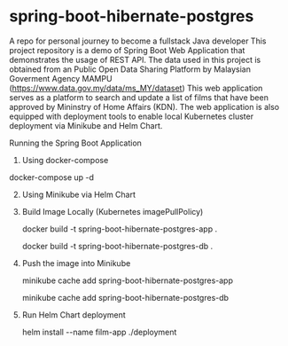 # spring-boot-hibernate-postgres
A repo for personal journey to become a fullstack Java developer
This project repository is a demo of Spring Boot Web Application that demonstrates the usage of REST API.
The data used in this project is obtained from an Public Open Data Sharing Platform by Malaysian Goverment Agency MAMPU (https://www.data.gov.my/data/ms_MY/dataset)
This web application serves as a platform to search and update a list of films that have been approved by Mininstry of Home Affairs (KDN). The web application is also 
equipped with deployment tools to enable local Kubernetes cluster deployment via Minikube and Helm Chart.

Running the Spring Boot Application

1. Using docker-compose

docker-compose up -d


2. Using Minikube via Helm Chart

  1. Build Image Locally (Kubernetes imagePullPolicy)

     docker build -t spring-boot-hibernate-postgres-app .
    
     docker build -t spring-boot-hibernate-postgres-db .
    
  2. Push the image into Minikube

     minikube cache add spring-boot-hibernate-postgres-app
     
     minikube cache add spring-boot-hibernate-postgres-db
     
  3. Run Helm Chart deployment

     helm install --name film-app ./deployment
